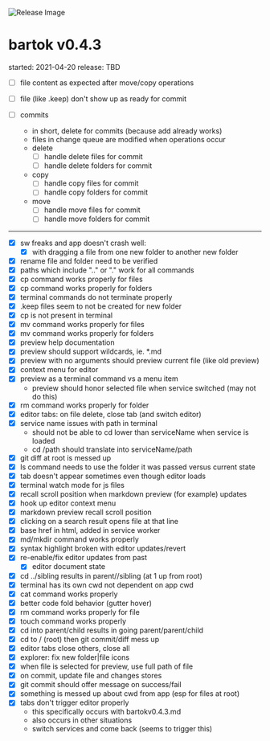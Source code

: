 ![Release Image](https://bit.ly/fiugHexagons)

# bartok v0.4.3
started: 2021-04-20
release: TBD

- [ ] file content as expected after move/copy operations
- [ ] file (like .keep) don't show up as ready for commit

- [ ] commits
	- in short, delete for commits (because add already works)
	- files in change queue are modified when operations occur
	- delete
		- [ ] handle delete files for commit
		- [ ] handle delete folders for commit
	- copy 
		- [ ] handle copy files for commit
		- [ ] handle copy folders for commit
	- move
		- [ ] handle move files for commit
		- [ ] handle move folders for commit

----
- [X] sw freaks and app doesn't crash well:
	- [X] with dragging a file from one new folder to another new folder
- [X] rename file and folder need to be verified
- [X] paths which include ".." or "." work for all commands
- [X] cp command works properly for files
- [X] cp command works properly for folders
- [X] terminal commands do not terminate properly
- [X] .keep files seem to not be created for new folder
- [X] cp is not present in terminal
- [X] mv command works properly for files
- [X] mv command works properly for folders
- [X] preview help documentation
- [X] preview should support wildcards, ie. \*.md
- [X] preview with no arguments should preview current file (like old preview)
- [X] context menu for editor
- [X] preview as a terminal command vs a menu item
	- preview should honor selected file when service switched (may not do this)
- [X] rm command works properly for folder
- [X] editor tabs: on file delete, close tab (and switch editor)
- [X] service name issues with path in terminal
  - should not be able to cd lower than serviceName when service is loaded
  - cd /path should translate into serviceName/path
- [X] git diff at root is messed up
- [X] ls command needs to use the folder it was passed versus current state
- [X] tab doesn't appear sometimes even though editor loads
- [X] terminal watch mode for js files
- [X] recall scroll position when markdown preview (for example) updates
- [X] hook up editor context menu
- [X] markdown preview recall scroll position
- [X] clicking on a search result opens file at that line
- [X] base href in html, added in service worker
- [X] md/mkdir command works properly
- [X] syntax highlight broken with editor updates/revert
- [X] re-enable/fix editor updates from past
	- [X] editor document state
- [X] cd ../sibling results in parent//sibling (at 1 up from root)
- [X] terminal has its own cwd not dependent on app cwd
- [X] cat command works properly
- [X] better code fold behavior (gutter hover)
- [X] rm command works properly for file
- [X] touch command works properly
- [X] cd into parent/child results in going parent/parent/child
- [X] cd to / (root) then git commit/diff mess up
- [X] editor tabs close others, close all
- [X] explorer: fix new folder|file icons
- [X] when file is selected for preview, use full path of file
- [X] on commit, update file and changes stores
- [X] git commit should offer message on success/fail
- [X] something is messed up about cwd from app (esp for files at root)
- [X] tabs don't trigger editor properly
  - this specifically occurs with bartokv0.4.3.md
  - also occurs in other situations
  - switch services and come back (seems to trigger this)